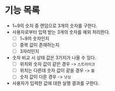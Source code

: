 # 기능 목록

- 1~9의 숫자 중 랜덤으로 3개의 숫자를 구한다.
- 사용자로부터 입력 받는 3개의 숫자를 예외 처리한다.
    - [ ] 1~9의 숫자인지
    - [ ] 중복 값이 존재하는지
    - [ ] 3자리인지
- 숫자 비교 시 상태 값은 3가지가 나올 수 있다.
    - [ ] 위치와 숫자 값이 같은 경우 -> `스트라이크`
    - [ ] 위치는 다른데 숫자 값이 같을 경우 -> `볼`
    - [ ] 숫자 값이 다른 경우 -> `낫싱`
- 사용자가 입력한 값에 대한 실행 결과를 구한다.